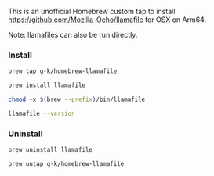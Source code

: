 This is an unofficial Homebrew custom tap to install https://github.com/Mozilla-Ocho/llamafile for OSX on Arm64.

Note: llamafiles can also be run directly.


### Install

```sh
brew tap g-k/homebrew-llamafile
```

```sh
brew install llamafile
```

```sh
chmod +x $(brew --prefix)/bin/llamafile
```

```sh
llamafile --version
```

### Uninstall

```sh
brew uninstall llamafile
```

```sh
brew untap g-k/homebrew-llamafile
```